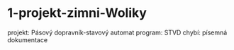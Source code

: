 # 1-projekt-zimni-Woliky
projekt: Pásový dopravník-stavový automat
program: STVD
chybí: písemná dokumentace
